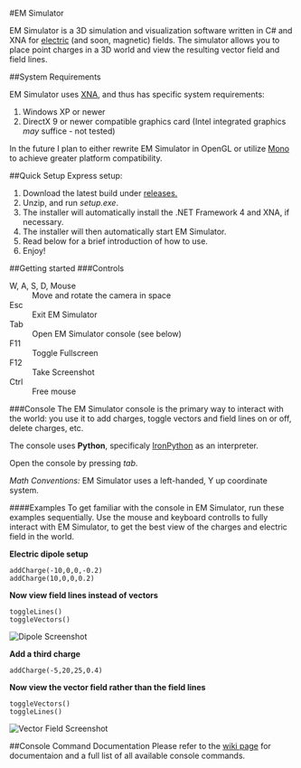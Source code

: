 #EM Simulator

EM Simulator is a 3D simulation and visualization software written in C# and XNA for [electric](http://en.wikipedia.org/wiki/Electric_field) (and soon, magnetic) fields.
The simulator allows you to place point charges in a 3D world and view the resulting vector field and field lines.

##System Requirements

EM Simulator uses [XNA](http://en.wikipedia.org/wiki/Microsoft_XNA), and thus has specific system requirements:

1. Windows XP or newer
2. DirectX 9 or newer compatible graphics card (Intel integrated graphics *may* suffice - not tested)

In the future I plan to either rewrite EM Simulator in OpenGL or utilize [Mono](http://www.mono-project.com/Main_Page)
to achieve greater platform compatibility.

##Quick Setup
Express setup:

1. Download the latest build under [releases.](https://github.com/donald-pinckney/EM-Simulator/releases)
2. Unzip, and run *setup.exe*.  
3. The installer will automatically install the .NET Framework 4 and XNA, if necessary.
3. The installer will then automatically start EM Simulator.
4. Read below for a brief introduction of how to use.
5. Enjoy!

##Getting started
###Controls
<dl>
  <dt>W, A, S, D, Mouse</dt>
  <dd>Move and rotate the camera in space</dd>
  <dt>Esc</dt>
  <dd>Exit EM Simulator</dd>
  <dt>Tab</dt>
  <dd>Open EM Simulator console (see below)</dd>
  <dt>F11</dt>
  <dd>Toggle Fullscreen</dd>
  <dt>F12</dt>
  <dd>Take Screenshot</dd>
  <dt>Ctrl</dt>
  <dd>Free mouse</dd>
</dl>

###Console
The EM Simulator console is the primary way to interact with the world: you use it to add charges, toggle vectors and
field lines on or off, delete charges, etc.

The console uses **Python**, specificaly [IronPython](http://ironpython.net/) as an interpreter.

Open the console by pressing *tab*.

*Math Conventions:* EM Simulator uses a left-handed, Y up coordinate system.

####Examples
To get familiar with the console in EM Simulator, run these examples sequentially.  Use the mouse and keyboard controlls
to fully interact with EM Simulator, to get the best view of the charges and electric field in the world.

**Electric dipole setup**
```
addCharge(-10,0,0,-0.2)
addCharge(10,0,0,0.2)
```

**Now view field lines instead of vectors**
```
toggleLines()
toggleVectors()
```
![Dipole Screenshot](https://raw.github.com/donald-pinckney/EM-Simulator/screenshots/screenshots/1.png "Dipole Screenshot")

**Add a third charge**
```
addCharge(-5,20,25,0.4)
```

**Now view the vector field rather than the field lines**
```
toggleVectors()
toggleLines()
```

![Vector Field Screenshot](https://raw.github.com/donald-pinckney/EM-Simulator/screenshots/screenshots/0.png "Vector Field Screenshot")

##Console Command Documentation
Please refer to the [wiki page](https://github.com/donald-pinckney/EM-Simulator/wiki/List-of-Console-Commands) for documentaion and a full list of all available console commands.
